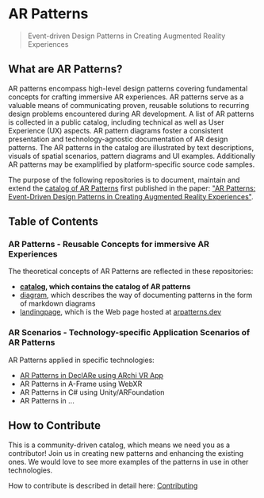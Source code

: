 # AR Patterns

> Event-driven Design Patterns in Creating Augmented Reality Experiences

## What are AR Patterns?
AR patterns encompass high-level design patterns covering fundamental concepts for crafting immersive AR experiences. AR patterns serve as a valuable means of communicating proven, reusable solutions to recurring design problems encountered during AR development. A list of AR patterns is collected in a public catalog, including technical as well as User Experience (UX) aspects. AR pattern diagrams foster a consistent presentation and technology-agnostic documentation of AR design patterns. The AR patterns in the catalog are illustrated by text descriptions, visuals of spatial scenarios, pattern diagrams and UI examples. Additionally AR patterns may be examplified by platform-specific source code samples.

The purpose of the following repositories is to document, maintain and extend the [catalog of AR Patterns](https://github.com/ARpatterns/catalog) first published in the paper: ["AR Patterns: Event-Driven Design Patterns in Creating Augmented Reality Experiences"](https://link.springer.com/chapter/10.1007/978-3-031-48495-7_6).

## Table of Contents

### AR Patterns - Reusable Concepts for immersive AR Experiences
The theoretical concepts of AR Patterns are reflected in these repositories:
* <strong>[catalog](https://github.com/ARpatterns/catalog/), which contains the catalog of AR patterns</strong>
* [diagram](https://github.com/ARpatterns/diagram/), which describes the way of documenting patterns in the form of markdown diagrams
* [landingpage](https://github.com/ARpatterns/landingpage/), which is the Web page hosted at [arpatterns.dev](https://arpatterns.dev)

### AR Scenarios - Technology-specific Application Scenarios of AR Patterns
AR Patterns applied in specific technologies:
<!--  * [scenarios](https://github.com/ARpatterns/catalog/scenarios.md), which lists typical application scenarios using various AR patterns -->
* [AR Patterns in DeclARe using ARchi VR App](https://github.com/ARpatterns/declare/)
* AR Patterns in A-Frame using WebXR
* AR Patterns in C# using Unity/ARFoundation
* AR Patterns in ...

## How to Contribute
This is a community-driven catalog, which means we need you as a contributor! Join us in creating new patterns and enhancing the existing ones.
We would love to see more examples of the patterns in use in other technologies.

How to contribute is described in detail here: [Contributing](CONTRIBUTING.md)
